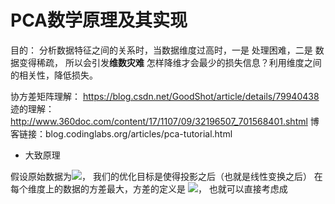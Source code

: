 # PCA数学原理及其实现

目的： 分析数据特征之间的关系时，当数据维度过高时，一是 处理困难，二是 数据变得稀疏， 所以会引发**维数灾难**
       怎样降维才会最少的损失信息？利用维度之间的相关性，降低损失。


协方差矩阵理解： https://blog.csdn.net/GoodShot/article/details/79940438
迹的理解：      http://www.360doc.com/content/17/1107/09/32196507_701568401.shtml
博客链接：blog.codinglabs.org/articles/pca-tutorial.html


* 大致原理


 
 假设原始数据为<img src="http://chart.googleapis.com/chart?cht=tx&chl= X=(x1,x2,...,xn)^{T}" style="border:none;">，
 我们的优化目标是使得投影之后（也就是线性变换之后） 在每个维度上的数据的方差最大，方差的定义是 <img src="http://chart.googleapis.com/chart? cht=tx&chl= Var(a)=\frac{1}{m}*\sum (a_{i}-u)^2" style="border:none;">， 也就可以直接考虑成 


 


 

 
